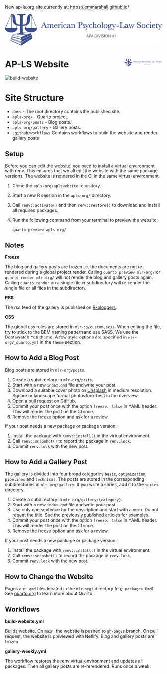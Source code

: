 

New ap-ls.org site currently at: https://emmarshall.github.io/

![Logo for American Psychology-Law
Society](images/APLS_general_logo.png)


# AP-LS Website <img src="images/APLS_general_logo.png" align="right" width = "120" />

[![build-website](https://github.com/...badge.svg)](https://github.com/emmarshall/actions/workflows/build-website.yml)

# Site Structure

  - `docs` - The root directory contains the published site.
  - `apls-org/` - Quarto project.
  - `apls-org/posts` - Blog posts.
  - `apls-org/gallery` - Gallery posts.
  - `.github/workflows` Contains workflows to build the website and
    render gallery posts

## Setup

Before you can edit the website, you need to install a virtual
environment with renv. This ensures that we all edit the website with
the same package versions. The website is rendered in the CI in the same
virtual environment.

1.  Clone the `apls-org/aplswebsite` repository.

2.  Start a new R session in the `apls-org/` directory.

3.  Call `renv::activate()` and then `renv::restore()` to download and
    install all required packages.

4.  Run the following command from your terminal to preview the website:
    
    ``` bash
    quarto preview apls-org/
    ```

## Notes

**Freeze**

The blog and gallery posts are frozen i.e. the documents are not
re-rendered during a global project render. Calling `quarto preview
mlr-org/` or `quarto render mlr-org/` will not render the blog and
gallery posts again. Calling `quarto render` on a single file or
subdirectory will re-render the single file or all files in the
subdirectory.

**RSS**

The rss feed of the gallery is published on
[R-bloggers](https://www.r-bloggers.com/).

**CSS**

The global css rules are stored in `mlr-og/custom.scss`. When editing
the file, try to stick to the BEM naming pattern and use SASS. We use
the Bootswatch [Yeti](https://bootswatch.com/yeti/) theme. A few style
options are specified in `mlr-org/_quarto.yml` in the `Theme` section.

## How to Add a Blog Post

Blog posts are stored in `mlr-org/posts`.

1.  Create a subdirectory in `mlr-org/posts`.
2.  Start with a new `index.qmd` file and write your post.
3.  Download a suitable cover photo on [Unsplash](https://unsplash.com)
    in medium resolution. Square or landscape format photos look best in
    the overview.
4.  Open a pull request on GitHub.
5.  Commit your post once with the option `freeze: false` in YAML
    header. This will render the post on the CI once.
6.  Remove the freeze option and ask for a review.

If your post needs a new package or package version:

1.  Install the package with `renv::install()` in the virtual
    environment.
2.  Call `renv::snapshot()` to record the package in `renv.lock`.
3.  Commit `renv.lock` with the new post.

## How to Add a Gallery Post

The gallery is divided into four broad categories `basic`,
`optimization`, `pipelines` and `technical`. The posts are stored in the
corresponding subdirectories in `mlr-org/gallery`. If you write a
series, add it to the `series` directory.

1.  Create a subdirectory in `mlr-org/gallery/{category}`.
2.  Start with a new `index.qmd` file and write your post.
3.  Use only one sentence for the description and start with a verb. Do
    not repeat the title. See the previously published articles for
    examples.
4.  Commit your post once with the option `freeze: false` in YAML
    header. This will render the post on the CI once.
5.  Remove the freeze option and ask for a review.

If your post needs a new package or package version:

1.  Install the package with `renv::install()` in the virtual
    environment.
2.  Call `renv::snapshot()` to record the package in `renv.lock`.
3.  Commit `renv.lock` with the new post.

## How to Change the Website

Pages are `.qmd` files located in the `mlr-org/` directory
(e.g. `packages.Rmd`). See [quarto.org](https://quarto.org) to learn
more about Quarto.

## Workflows

**build-website.yml**

Builds website. On `main`, the website is pushed to `gh-pages` branch.
On pull request, the website is previewed with Netlify. Blog and gallery
posts are frozen.

**gallery-weekly.yml**

The workflow restores the renv virtual environment and updates all
packages. Then all gallery posts are re-rerendered. Runs once a week.